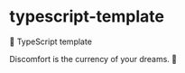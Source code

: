 # typescript-template

🌱 TypeScript template


<!-- INSPIRATIONAL_QUOTE_START -->
Discomfort is the currency of your dreams.
🐯
<!-- INSPIRATIONAL_QUOTE_END -->
